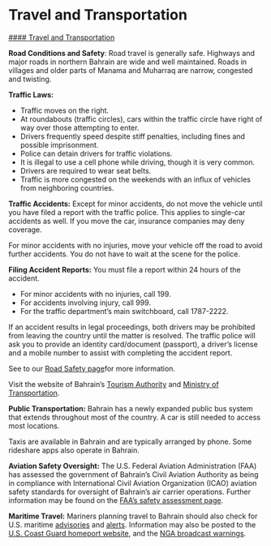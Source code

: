 # Travel and Transportation

[#### Travel and Transportation](javascript:void(0); "Travel and Transportation")

**Road Conditions and Safety**: Road travel is generally safe. Highways and major roads in northern Bahrain are wide and well maintained. Roads in villages and older parts of Manama and Muharraq are narrow, congested and twisting.

**Traffic Laws:**

* Traffic moves on the right.
* At roundabouts (traffic circles), cars within the traffic circle have right of way over those attempting to enter.
* Drivers frequently speed despite stiff penalties, including fines and possible imprisonment.
* Police can detain drivers for traffic violations.
* It is illegal to use a cell phone while driving, though it is very common.
* Drivers are required to wear seat belts.
* Traffic is more congested on the weekends with an influx of vehicles from neighboring countries.

**Traffic Accidents:** Except for minor accidents, do not move the vehicle until you have filed a report with the traffic police. This applies to single-car accidents as well. If you move the car, insurance companies may deny coverage.

For minor accidents with no injuries, move your vehicle off the road to avoid further accidents. You do not have to wait at the scene for the police.

**Filing Accident Reports:** You must file a report within 24 hours of the accident.

* For minor accidents with no injuries, call 199.
* For accidents involving injury, call 999.
* For the traffic department’s main switchboard, call 1787-2222.

If an accident results in legal proceedings, both drivers may be prohibited from leaving the country until the matter is resolved. The traffic police will ask you to provide an identity card/document (passport), a driver’s license and a mobile number to assist with completing the accident report.

See to our [Road Safety page](https://travel.state.gov/content/travel/en/international-travel/before-you-go/other-legal/driving-and-road-safety.html)for more information.

Visit the website of Bahrain’s [Tourism Authority](https://www.mia.gov.bh/kingdom-of-bahrain/tourism-and-culture/?lang=en) and [Ministry of Transportation](https://mtt.gov.bh/).

**Public Transportation:** Bahrain has a newly expanded public bus system that extends throughout most of the country. A car is still needed to access most locations.

Taxis are available in Bahrain and are typically arranged by phone. Some rideshare apps also operate in Bahrain.

**Aviation Safety Oversight:** The U.S. Federal Aviation Administration (FAA) has assessed the government of Bahrain’s Civil Aviation Authority as being in compliance with International Civil Aviation Organization (ICAO) aviation safety standards for oversight of Bahrain’s air carrier operations. Further information may be found on the [FAA’s safety assessment page](https://gcc02.safelinks.protection.outlook.com/?url=https%3A%2F%2Fwww.faa.gov%2Fabout%2Finitiatives%2Fiasa&data=05%7C02%7CHallDM%40state.gov%7Cf748be75d1bb4517025f08dd03e33168%7C66cf50745afe48d1a691a12b2121f44b%7C0%7C0%7C638670996523430205%7CUnknown%7CTWFpbGZsb3d8eyJFbXB0eU1hcGkiOnRydWUsIlYiOiIwLjAuMDAwMCIsIlAiOiJXaW4zMiIsIkFOIjoiTWFpbCIsIldUIjoyfQ%3D%3D%7C0%7C%7C%7C&sdata=15IApzZN4FxbnpwwTS7vymd5AqxKwloDQo4N9z9RVOQ%3D&reserved=0).

**Maritime Travel:** Mariners planning travel to Bahrain should also check for U.S. maritime [advisories](https://www.maritime.dot.gov/msci-advisories) and [alerts](https://www.maritime.dot.gov/msci-alerts). Information may also be posted to the [U.S. Coast Guard homeport website](https://homeport.uscg.mil/), and the [NGA broadcast warnings](https://msi.nga.mil/NavWarnings).